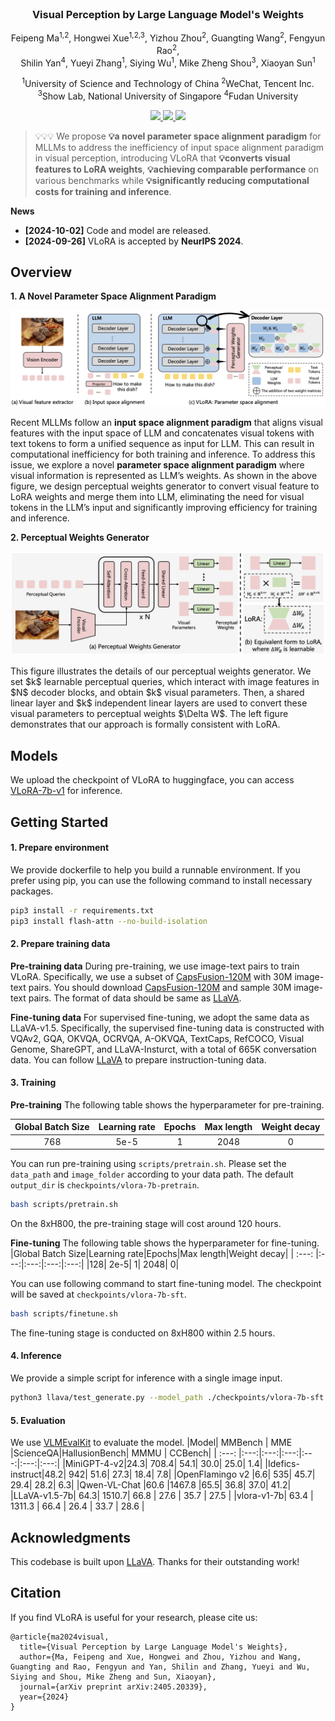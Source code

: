 <div align="center">
<br>
<h3>Visual Perception by Large Language Model's Weights</h3>

Feipeng Ma<sup>1,2</sup>, Hongwei Xue<sup>1,2,3</sup>, Yizhou Zhou<sup>2</sup>, Guangting Wang<sup>2</sup>, Fengyun Rao<sup>2</sup>, <br>Shilin Yan<sup>4</sup>, Yueyi Zhang<sup>1</sup>, Siying Wu<sup>1</sup>, Mike Zheng Shou<sup>3</sup>, Xiaoyan Sun<sup>1</sup>

<sup>1</sup>University of Science and Technology of China <sup>2</sup>WeChat, Tencent Inc. <br> <sup>3</sup>Show Lab, National University of Singapore <sup>4</sup>Fudan University


<p align="center">
  <a href='https://arxiv.org/abs/2405.20339'>
    <img src='https://img.shields.io/badge/Arxiv-2405.20339-A42C25?style=flat&logo=arXiv&logoColor=A42C25'>
  </a>
  <a href='https://arxiv.org/pdf/2405.20339'>
    <img src='https://img.shields.io/badge/Paper-PDF-yellow?style=flat&logo=arXiv&logoColor=yellow'>
  </a>
  <a href='https://feipengma6.github.io/vlora'>
  <img src='https://img.shields.io/badge/Project-Page-pink?style=flat&logo=Google%20chrome&logoColor=pink'></a>
</p>
</div>

>💡💡💡
> We propose **💡a novel parameter space alignment paradigm** for MLLMs to address the inefficiency of input space alignment paradigm in visual perception, introducing VLoRA that **💡converts visual features to LoRA weights**, **💡achieving comparable performance** on various benchmarks while **💡significantly reducing computational costs for training and inference**.


**News**
* **[2024-10-02]**  Code and model are released.
* **[2024-09-26]**  VLoRA is accepted by **NeurIPS 2024**.

## Overview
**1. A Novel Parameter Space Alignment Paradigm**
<p align="center">
<img src="images/vlora_teaser.png" width="666">
</p>

Recent MLLMs follow an **input space alignment paradigm** that aligns visual features with the input space of LLM and concatenates visual tokens with text tokens to form a unified sequence as input for LLM. This can result in computational inefficiency for both training and inference. 
To address this issue, we explore a novel **parameter space alignment paradigm** where visual information is represented as LLM’s weights. As shown in the above figure, we design perceptual weights generator to convert visual feature to LoRA weights and merge them into LLM, eliminating the need for visual tokens in the LLM’s input and significantly improving efficiency for training and inference.


**2. Perceptual Weights Generator**
<p align="center">
<img src="images/vlora_method.png" width="666">
</p>
This figure illustrates the details of our perceptual weights
generator. We set $k$ learnable perceptual queries, which interact with image features in $N$ decoder
blocks, and obtain $k$ visual parameters. Then, a shared linear layer and $k$ independent linear layers are used to convert these visual parameters to perceptual weights $\Delta W$. The left figure demonstrates that our approach is formally consistent with LoRA.

## Models
We upload the checkpoint of VLoRA to huggingface, you can access [VLoRA-7b-v1](https://huggingface.co/feipengma/VLoRA-7b-v1) for inference.


## Getting Started
#### 1. Prepare environment
We provide dockerfile to help you build a runnable environment. If you prefer using pip, you can use the following command to install necessary packages.
```bash
pip3 install -r requirements.txt
pip3 install flash-attn --no-build-isolation
```
#### 2. Prepare training data

**Pre-training data**
During pre-training, we use image-text pairs to train VLoRA. Specifically, we use a subset of [CapsFusion-120M](https://huggingface.co/datasets/BAAI/CapsFusion-120M) with 30M image-text pairs. You should download [CapsFusion-120M](https://huggingface.co/datasets/BAAI/CapsFusion-120M) and sample 30M image-text pairs. The format of data should be same as [LLaVA](https://huggingface.co/datasets/liuhaotian/LLaVA-Pretrain).

**Fine-tuning data**
For supervised fine-tuning, we adopt the same data as LLaVA-v1.5. Specifically, the supervised fine-tuning data is constructed with VQAv2, GQA, OKVQA, OCRVQA, A-OKVQA, TextCaps, RefCOCO, Visual Genome, ShareGPT, and LLaVA-Insturct, with a total of 665K conversation data.
You can follow [LLaVA](https://github.com/haotian-liu/LLaVA?tab=readme-ov-file#visual-instruction-tuning) to prepare instruction-tuning data.

#### 3. Training
**Pre-training**
The following table shows the hyperparameter for pre-training.

|Global Batch Size|Learning rate|Epochs|Max length|Weight decay|
| :---: |:---:|:---:|:---:|:---:|
|768| 5e-5| 1| 2048| 0|

You can run pre-training using `scripts/pretrain.sh`. Please set the `data_path` and `image_folder` according to your data path. The default `output_dir` is `checkpoints/vlora-7b-pretrain`.
```bash
bash scripts/pretrain.sh
```
On the 8xH800, the pre-training stage will cost around 120 hours.

**Fine-tuning**
The following table shows the hyperparameter for fine-tuning.
|Global Batch Size|Learning rate|Epochs|Max length|Weight decay|
| :---: |:---:|:---:|:---:|:---:|
|128| 2e-5| 1| 2048| 0|

You can use following command to start fine-tuning model. The checkpoint will be saved at `checkpoints/vlora-7b-sft`.
```bash
bash scripts/finetune.sh
```
The fine-tuning stage is conducted on 8xH800 within 2.5 hours.

#### 4. Inference
We provide a simple script for inference with a single image input.
```bash
python3 llava/test_generate.py --model_path ./checkpoints/vlora-7b-sft --image_path ./images/dino.png --question "Please describe this image."
```

#### 5. Evaluation
We use [VLMEvalKit](https://github.com/open-compass/VLMEvalKit) to evaluate the model.
|Model| MMBench | MME |ScienceQA|HallusionBench| MMMU | CCBench|
| :---: |:---:|:---:|:---:|:---:|:---:|:---:|
|MiniGPT-4-v2|24.3| 708.4| 54.1| 30.0| 25.0| 1.4|
|Idefics-instruct|48.2| 942| 51.6| 27.3| 18.4| 7.8|
|OpenFlamingo v2 |6.6| 535| 45.7| 29.4| 28.2| 6.3|
|Qwen-VL-Chat |60.6 |1467.8 |65.5| 36.8| 37.0| 41.2|
|LLaVA-v1.5-7b| 64.3| 1510.7| 66.8 | 27.6 | 35.7 | 27.5 | 
|vlora-v1-7b| 63.4 | 1311.3 | 66.4 | 26.4 | 33.7 | 28.6 | 


## Acknowledgments
This codebase is built upon [LLaVA](https://github.com/haotian-liu/LLaVA). 
Thanks for their outstanding work!

## Citation
If you find VLoRA is useful for your research, please cite us:
```
@article{ma2024visual,
  title={Visual Perception by Large Language Model's Weights},
  author={Ma, Feipeng and Xue, Hongwei and Zhou, Yizhou and Wang, Guangting and Rao, Fengyun and Yan, Shilin and Zhang, Yueyi and Wu, Siying and Shou, Mike Zheng and Sun, Xiaoyan},
  journal={arXiv preprint arXiv:2405.20339},
  year={2024}
}
```
